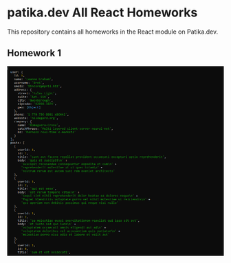 # patika.dev All React Homeworks
This repository contains all homeworks in the React module on Patika.dev. 
## Homework 1
![Homework1Image](./Homework1/homework1.png)